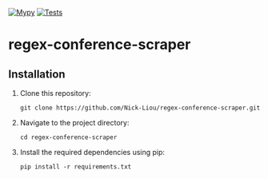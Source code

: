 [![Mypy](https://github.com/Nick-Liou/regex-conference-scraper/actions/workflows/mypy.yml/badge.svg)](https://github.com/Nick-Liou/regex-conference-scraper/actions/workflows/mypy.yml)
[![Tests](https://github.com/Nick-Liou/regex-conference-scraper/actions/workflows/pytest.yml/badge.svg)](https://github.com/Nick-Liou/regex-conference-scraper/actions/workflows/pytest.yml)

# regex-conference-scraper
 
 
 
 


## Installation

1. Clone this repository:   
    ```
    git clone https://github.com/Nick-Liou/regex-conference-scraper.git
    ```
2. Navigate to the project directory:   
    ```
    cd regex-conference-scraper
    ```
3. Install the required dependencies using pip:
    ```
    pip install -r requirements.txt
    ```


<!-- 
Use  "pipreqs . --mode no-pin --force" to auto generate the requirements 
note it may not work recursively  
-->

